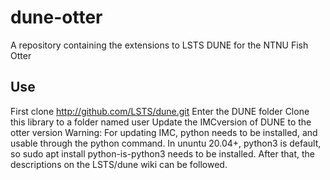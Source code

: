 # dune-otter
A repository containing the extensions to LSTS DUNE for the NTNU Fish Otter

## Use
First clone http://github.com/LSTS/dune.git
Enter the DUNE folder
Clone this library to a folder named user
Update the IMCversion of DUNE to the otter version
Warning: For updating IMC, python needs to be installed, and usable through the python command. In ununtu 20.04+, python3 is default, so sudo apt install python-is-python3
needs to be installed. After that, the descriptions on the LSTS/dune wiki can be followed. 